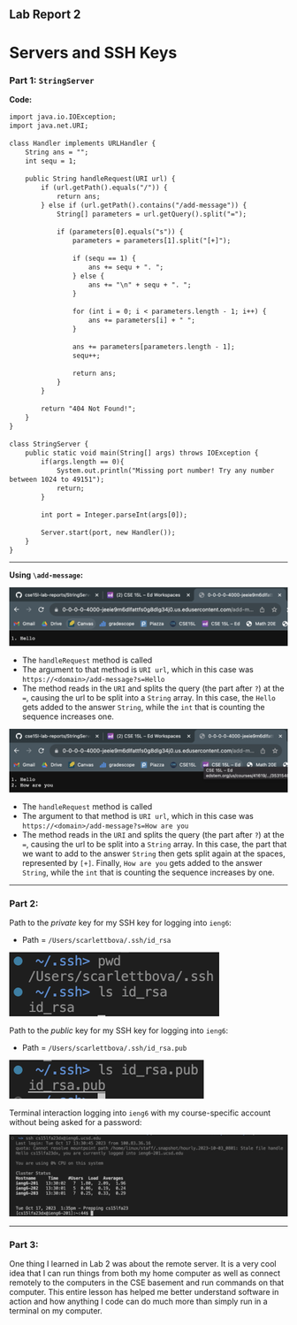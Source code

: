 ## Lab Report 2
# Servers and SSH Keys

### Part 1: `StringServer`

**Code:**

```
import java.io.IOException;
import java.net.URI;

class Handler implements URLHandler {
    String ans = "";
    int sequ = 1;

    public String handleRequest(URI url) {
        if (url.getPath().equals("/")) {
            return ans;
        } else if (url.getPath().contains("/add-message")) {
            String[] parameters = url.getQuery().split("=");

            if (parameters[0].equals("s")) {
                parameters = parameters[1].split("[+]");

                if (sequ == 1) {
                    ans += sequ + ". ";
                } else {
                    ans += "\n" + sequ + ". ";
                }

                for (int i = 0; i < parameters.length - 1; i++) {
                    ans += parameters[i] + " ";
                }

                ans += parameters[parameters.length - 1];
                sequ++;        

                return ans;
            }
        }

        return "404 Not Found!";
    }
}

class StringServer {
    public static void main(String[] args) throws IOException {
        if(args.length == 0){
            System.out.println("Missing port number! Try any number between 1024 to 49151");
            return;
        }

        int port = Integer.parseInt(args[0]);

        Server.start(port, new Handler());
    }
}
```

---

**Using `\add-message`:**

![Image](StringServer_Hello.png)
* The `handleRequest` method is called
* The argument to that method is `URI url`, which in this case was `https://<domain>/add-message?s=Hello`
* The method reads in the `URI` and splits the query (the part after `?`) at the `=`, causing the url to be split into a `String` array. In this case, the `Hello` gets added to the answer `String`, while the `int` that is counting the sequence increases one.


![Image](StringServer_HowAreYou.png)
* The `handleRequest` method is called
* The argument to that method is `URI url`, which in this case was `https://<domain>/add-message?s=How are you`
* The method reads in the `URI` and splits the query (the part after `?`) at the `=`, causing the url to be split into a `String` array. In this case, the part that we want to add to the answer `String` then gets split again at the spaces, represented by `[+]`. Finally, `How are you` gets added to the answer `String`, while the `int` that is counting the sequence increases by one.

---

### Part 2:

Path to the *private* key for my SSH key for logging into `ieng6`:
* Path = `/Users/scarlettbova/.ssh/id_rsa`

![Image](privatekey.png)


Path to the *public* key for my SSH key for logging into `ieng6`:
* Path = `/Users/scarlettbova/.ssh/id_rsa.pub`

![Image](publickey.png)


Terminal interaction logging into `ieng6` with my course-specific account without being asked for a password:

![Image](loginNoPW.png)

---

### Part 3:

One thing I learned in Lab 2 was about the remote server. It is a very cool idea that I can run things from both my home computer as well as connect remotely to the computers in the CSE basement and run commands on that computer. This entire lesson has helped me better understand software in action and how anything I code can do much more than simply run in a terminal on my computer.
